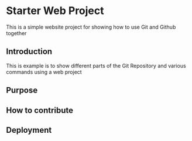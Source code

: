 # Starter Web Project

This is a simple website project for showing how to use Git and Github together

## Introduction

This is example is to show different parts of the Git Repository and various 
commands using a web project

## Purpose

## How to contribute

## Deployment